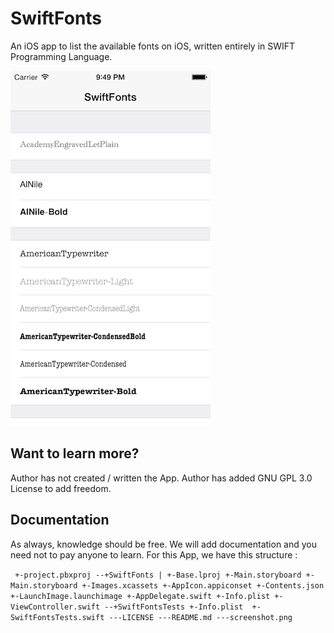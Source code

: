 SwiftFonts
==========

An iOS app to list the available fonts on iOS, written entirely in SWIFT Programming Language.

![](screenshot.png)

## Want to learn more?

Author has not created / written the App. Author has added GNU GPL 3.0 License to add freedom. 

## Documentation

As always, knowledge should be free. We will add documentation and you need not to pay anyone to learn. For this App, we have this structure :

`
 	+-project.pbxproj
--+SwiftFonts
 	|
 	+-Base.lproj
 	 	+-Main.storyboard
 	+-Main.storyboard
 	+-Images.xcassets
 	 	+-AppIcon.appiconset
 	 	 	+-Contents.json
 	 	+-LaunchImage.launchimage
 	+-AppDelegate.swift
 	+-Info.plist
 	+-ViewController.swift
--+SwiftFontsTests
 	+-Info.plist 
 	+-SwiftFontsTests.swift
---LICENSE
---README.md
---screenshot.png`
